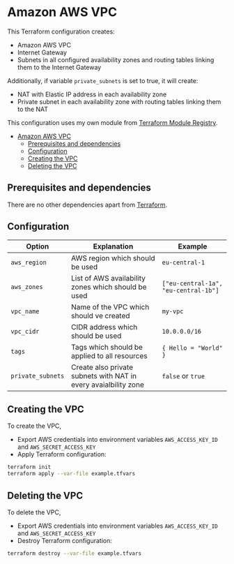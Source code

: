 # Amazon AWS VPC

This Terraform configuration creates:
* Amazon AWS VPC
* Internet Gateway
* Subnets in all configured availability zones and routing tables linking them to the Internet Gateway

Additionally, if variable `private_subnets` is set to true, it will create:

* NAT with Elastic IP address in each availability zone
* Private subnet in each availability zone with routing tables linking them to the NAT

This configuration uses my own module from [Terraform Module Registry](https://registry.terraform.io/modules/scholzj/vpc/aws/).

<!-- TOC -->

- [Amazon AWS VPC](#amazon-aws-vpc)
    - [Prerequisites and dependencies](#prerequisites-and-dependencies)
    - [Configuration](#configuration)
    - [Creating the VPC](#creating-the-vpc)
    - [Deleting the VPC](#deleting-the-vpc)

<!-- /TOC -->

## Prerequisites and dependencies

There are no other dependencies apart from [Terraform](https://www.terraform.io).

## Configuration

| Option | Explanation | Example |
|--------|-------------|---------|
| `aws_region` | AWS region which should be used | `eu-central-1` |
| `aws_zones` | List of AWS availability zones which should be used | `["eu-central-1a", "eu-central-1b"]` |
| `vpc_name` | Name of the VPC which should ve created | `my-vpc` |
| `vpc_cidr` | CIDR address which should be used | `10.0.0.0/16` |
| `tags` | Tags which should be applied to all resources | `{ Hello = "World" }` |
| `private_subnets` | Create also private subnets with NAT in every avaialbility zone | `false` or `true` |

## Creating the VPC

To create the VPC, 
* Export AWS credentials into environment variables `AWS_ACCESS_KEY_ID` and `AWS_SECRET_ACCESS_KEY`
* Apply Terraform configuration:
```bash
terraform init
terraform apply --var-file example.tfvars
```

## Deleting the VPC

To delete the VPC, 
* Export AWS credentials into environment variables `AWS_ACCESS_KEY_ID` and `AWS_SECRET_ACCESS_KEY`
* Destroy Terraform configuration:
```bash
terraform destroy --var-file example.tfvars
```